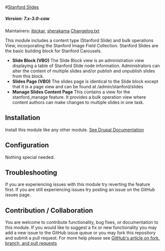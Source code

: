 #[Stanford Slides](https://github.com/SU-SWS/stanford_slides)
##### Version: 7.x-3.0-caw

Maintainers: [jbickar](https://github.com/jbickar), [sherakama](https://github.com/sherakama)
[Changelog.txt](CHANGELOG.txt)

This module includes a content type (Stanford Slide) and bulk operations View, incorporating the Stanford Image Field Collection. Stanford Slides are the basic building block for Stanford Carousels.

* **Slide Block (VBO)**
The Slide Block view is an administration view displaying a table of Stanford Slide node information. Administrators can alter the content of multiple slides and/or publish and unpublish slides from this block.
* **Slides Page (VBO)**
The slides page is identical to the Slide block except that it is a page view and can be found at /admin/stanford/slides
* **Manage Slides Content Page**
This contains a view for the stanford_manage feature. It provides a bulk operation view where content authors can make changes to multiple slides in one task.



Installation
---

Install this module like any other module. [See Drupal Documentation](https://drupal.org/documentation/install/modules-themes/modules-7)

Configuration
---

Nothing special needed.

Troubleshooting
---

If you are experiencing issues with this module try reverting the feature first. If you are still experiencing issues try posting an issue on the GitHub issues page.

Contribution / Collaboration
---

You are welcome to contribute functionality, bug fixes, or documentation to this module. If you would like to suggest a fix or new functionality you may add a new issue to the GitHub issue queue or you may fork this repository and submit a pull request. For more help please see [GitHub's article on fork, branch, and pull requests](https://help.github.com/articles/using-pull-requests)
